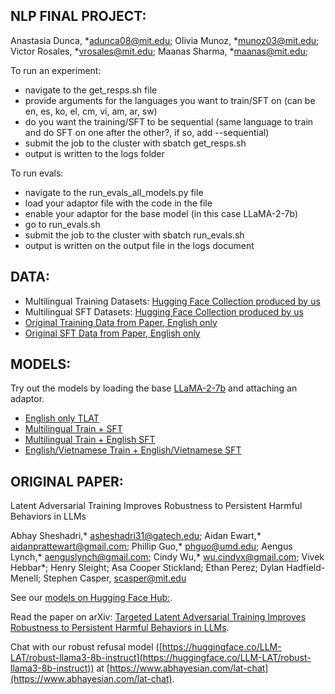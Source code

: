  ## NLP FINAL PROJECT: 
Anastasia Dunca, *[adunca08@mit.edu](adunca08@mit.edu);
Olivia Munoz, *[munoz03@mit.edu](munoz03@mit.edu);
Victor Rosales, *[vrosales@mit.edu](vrosales@mit.edu);
Maanas Sharma, *[maanas@mit.edu](maanas@mit.edu);

To run an experiment: 
- navigate to the get_resps.sh file 
- provide arguments for the languages you want to train/SFT on (can be en, es, ko, el, cm, vi, am, ar, sw)
- do you want the training/SFT to be sequential (same language to train and do SFT on one after the other?, if so, add --sequential)
- submit the job to the cluster with sbatch get_resps.sh
- output is written to the logs folder 

To run evals: 
- navigate to the run_evals_all_models.py file 
- load your adaptor file with the code in the file
- enable your adaptor for the base model (in this case LLaMA-2-7b)
- go to run_evals.sh
- submit the job to the cluster with sbatch run_evals.sh
- output is written on the output file in the logs document

## DATA: 
* Multilingual Training Datasets: [Hugging Face Collection produced by us](https://huggingface.co/collections/adunca08/nlp-final-project-67435bcd2f6a94e877730db0)
* Multilingual SFT Datasets: [Hugging Face Collection produced by us](https://huggingface.co/collections/adunca08/multilingual-sft-datasets-6758bc9f8e62f1acbe1619af)
* [Original Training Data from Paper, English only](https://huggingface.co/datasets/LLM-LAT/harmful-dataset)
* [Original SFT Data from Paper, English only](https://huggingface.co/datasets/LLM-LAT/benign-dataset)

## MODELS: 
Try out the models by loading the base [LLaMA-2-7b](https://huggingface.co/meta-llama/Llama-2-7b) and attaching an adaptor. 
* [English only TLAT](https://huggingface.co/adunca08/EnglishOnlyTLAT)
* [Multilingual Train + SFT](https://huggingface.co/adunca08/FixedMultingualAll)
* [Multilingual Train + English SFT](https://huggingface.co/adunca08/MultilingualTrainEnglishSFT)
* [English/Vietnamese Train + English/Vietnamese SFT](https://huggingface.co/adunca08/FixedEnglishVietnamese)
  
## ORIGINAL PAPER: 
Latent Adversarial Training Improves Robustness to Persistent Harmful Behaviors in LLMs

Abhay Sheshadri,* [asheshadri31@gatech.edu](asheshadri31@gatech.edu); 
Aidan Ewart,* [aidanprattewart@gmail.com](aidanprattewart@gmail.com); 
Phillip Guo,* [phguo@umd.edu](phguo@umd.edu); 
Aengus Lynch,* [aenguslynch@gmail.com](aenguslynch@gmail.com);
Cindy Wu,* [wu.cindyx@gmail.com](wu.cindyx@gmail.com);
Vivek Hebbar*;
Henry Sleight;
Asa Cooper Stickland;
Ethan Perez;
Dylan Hadfield-Menell;
Stephen Casper, [scasper@mit.edu](scasper@mit.edu)

See our [models on Hugging Face Hub:](https://huggingface.co/LLM-LAT).

Read the paper on arXiv: [Targeted Latent Adversarial Training Improves Robustness to Persistent Harmful Behaviors in LLMs](https://arxiv.org/abs/2407.15549).

Chat with our robust refusal model ([https://huggingface.co/LLM-LAT/robust-llama3-8b-instruct](https://huggingface.co/LLM-LAT/robust-llama3-8b-instruct)) at [https://www.abhayesian.com/lat-chat](https://www.abhayesian.com/lat-chat).
